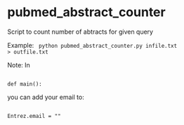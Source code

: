 # pubmed_abstract_counter
Script to count number of abtracts for given query

Example:
<code bash>
python pubmed_abstract_counter.py infile.txt > outfile.txt
</code>

Note: In 

<code bash>
def main():
</code>

you can add your email to: 

<code bash>
Entrez.email = ""
</code>
